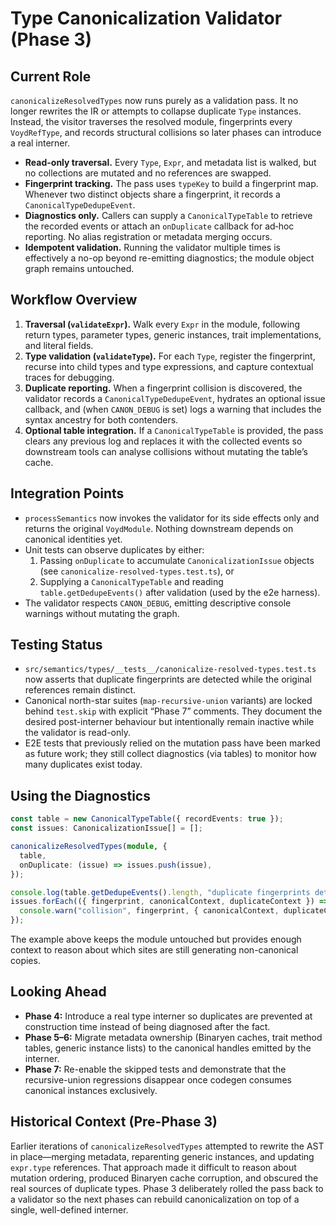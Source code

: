 # Type Canonicalization Validator (Phase 3)

## Current Role

`canonicalizeResolvedTypes` now runs purely as a validation pass. It no longer rewrites the IR or attempts to collapse duplicate `Type` instances. Instead, the visitor traverses the resolved module, fingerprints every `VoydRefType`, and records structural collisions so later phases can introduce a real interner.

- **Read-only traversal.** Every `Type`, `Expr`, and metadata list is walked, but no collections are mutated and no references are swapped.
- **Fingerprint tracking.** The pass uses `typeKey` to build a fingerprint map. Whenever two distinct objects share a fingerprint, it records a `CanonicalTypeDedupeEvent`.
- **Diagnostics only.** Callers can supply a `CanonicalTypeTable` to retrieve the recorded events or attach an `onDuplicate` callback for ad‑hoc reporting. No alias registration or metadata merging occurs.
- **Idempotent validation.** Running the validator multiple times is effectively a no-op beyond re-emitting diagnostics; the module object graph remains untouched.

## Workflow Overview

1. **Traversal (`validateExpr`).** Walk every `Expr` in the module, following return types, parameter types, generic instances, trait implementations, and literal fields.
2. **Type validation (`validateType`).** For each `Type`, register the fingerprint, recurse into child types and type expressions, and capture contextual traces for debugging.
3. **Duplicate reporting.** When a fingerprint collision is discovered, the validator records a `CanonicalTypeDedupeEvent`, hydrates an optional issue callback, and (when `CANON_DEBUG` is set) logs a warning that includes the syntax ancestry for both contenders.
4. **Optional table integration.** If a `CanonicalTypeTable` is provided, the pass clears any previous log and replaces it with the collected events so downstream tools can analyse collisions without mutating the table’s cache.

## Integration Points

- `processSemantics` now invokes the validator for its side effects only and returns the original `VoydModule`. Nothing downstream depends on canonical identities yet.
- Unit tests can observe duplicates by either:
  1. Passing `onDuplicate` to accumulate `CanonicalizationIssue` objects (see `canonicalize-resolved-types.test.ts`), or
  2. Supplying a `CanonicalTypeTable` and reading `table.getDedupeEvents()` after validation (used by the e2e harness).
- The validator respects `CANON_DEBUG`, emitting descriptive console warnings without mutating the graph.

## Testing Status

- `src/semantics/types/__tests__/canonicalize-resolved-types.test.ts` now asserts that duplicate fingerprints are detected while the original references remain distinct.
- Canonical north-star suites (`map-recursive-union` variants) are locked behind `test.skip` with explicit “Phase 7” comments. They document the desired post-interner behaviour but intentionally remain inactive while the validator is read-only.
- E2E tests that previously relied on the mutation pass have been marked as future work; they still collect diagnostics (via tables) to monitor how many duplicates exist today.

## Using the Diagnostics

```ts
const table = new CanonicalTypeTable({ recordEvents: true });
const issues: CanonicalizationIssue[] = [];

canonicalizeResolvedTypes(module, {
  table,
  onDuplicate: (issue) => issues.push(issue),
});

console.log(table.getDedupeEvents().length, "duplicate fingerprints detected");
issues.forEach(({ fingerprint, canonicalContext, duplicateContext }) => {
  console.warn("collision", fingerprint, { canonicalContext, duplicateContext });
});
```

The example above keeps the module untouched but provides enough context to reason about which sites are still generating non-canonical copies.

## Looking Ahead

- **Phase 4:** Introduce a real type interner so duplicates are prevented at construction time instead of being diagnosed after the fact.
- **Phase 5–6:** Migrate metadata ownership (Binaryen caches, trait method tables, generic instance lists) to the canonical handles emitted by the interner.
- **Phase 7:** Re-enable the skipped tests and demonstrate that the recursive-union regressions disappear once codegen consumes canonical instances exclusively.

## Historical Context (Pre-Phase 3)

Earlier iterations of `canonicalizeResolvedTypes` attempted to rewrite the AST in place—merging metadata, reparenting generic instances, and updating `expr.type` references. That approach made it difficult to reason about mutation ordering, produced Binaryen cache corruption, and obscured the real sources of duplicate types. Phase 3 deliberately rolled the pass back to a validator so the next phases can rebuild canonicalization on top of a single, well-defined interner.
